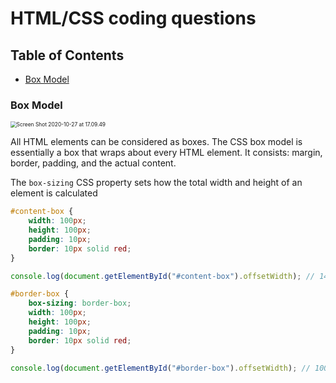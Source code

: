 # HTML/CSS coding questions

## Table of Contents

* [Box Model](#box-mode)





### Box Model 

<img src="/Users/cocopig/Library/Application Support/typora-user-images/Screen Shot 2020-10-27 at 17.09.49.png" alt="Screen Shot 2020-10-27 at 17.09.49" style="zoom:60%;" />

All HTML elements can be considered as boxes. The CSS box model is essentially a box that wraps about every HTML element. It consists: margin, border, padding, and the actual content. 

The `box-sizing` CSS property sets how the total width and height of an element is calculated 

```css
#content-box {
    width: 100px;
    height: 100px;
    padding: 10px;
    border: 10px solid red;
}
```

```javascript
console.log(document.getElementById("#content-box").offsetWidth); // 140 = 100 + (10 + 10) * 2
```

```css
#border-box {
    box-sizing: border-box;
    width: 100px;
    height: 100px;
    padding: 10px;
    border: 10px solid red;
}
```

```javascript
console.log(document.getElementById("#border-box").offsetWidth); // 100 
```

